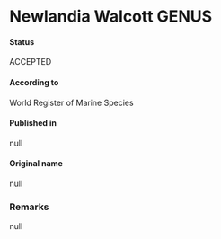 Newlandia Walcott GENUS
=======

#### Status
ACCEPTED

#### According to
World Register of Marine Species

#### Published in
null

#### Original name
null

### Remarks
null